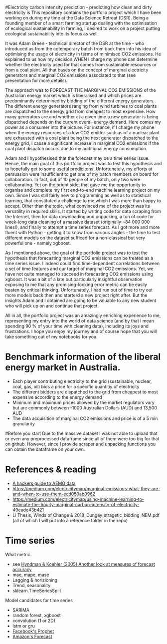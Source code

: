 #Electricity carbon intensity prediction - predicting how clean and dirty electricity is
This repository contains the portfolio project which I have been working on during my time at the Data Science Retreat (DSR). Being a founding member of a smart farming startup dealing with the optimisation of ecological sustainability in farming, I desired to work on a project putting ecological sustainability into its focus as well.

It was Adam Green - technical director of the DSR at the time - who introduced us from the cotemporary batch from back then into his idea of optimising the usage of electricity in terms of minimised CO2 emissions. He explained to us how my decision WHEN I charge my phone can determine whether the electricity used for that comes from sustainable resources or from a coal plant. All that bases on the concept of marginal electricity generators and marginal CO2 emissions associated to that (see presentation for more details).

The approach was to FORECAST THE MARGINAL CO2 EMISSIONS of the Australian energy market which is liberalised and which prices are predominantly determined by bidding of the different energy generators. The different energy generators ranging from wind turbines to coal plants are dispatched to the energy grid from cheapest to most expensive. How many generators are and whether at a given time a new generator is being dispatched depends on the current overall energy demand. Here comes my power as a consumer into the picture. For instance, if I charge my phone when the energy resources of a low CO2 emitter such as of a nuclear plant are exhausted with a coal plant being the next generator dispatched to the energy grid, I cause a significant increase in marginal CO2 emissions if the coal plant dispatch occurs due to my additional energy consumption.

Adam and I hypothesised that the forecast may be a time series issue. Hence, the main goal of this portfolio project was to test this hypothesis and to hopefully get to some useful predicitons.
Unfortunately, my efforts at persuasion were insufficient to get one of my batch members on board for collaboration. In fact, out of 10 people of my batch, only two were collaborating. Yet on the bright side, that gave me the opportunity to organise and complete my first end-to-end machine learning project on my own. Since I was still fairly new to programming as well as to statistical learning, that constituted a challenge to me which I was more than happy to accept. 
Other than the topic, what convinced me of the project was its versatility in required skills. It started by writing code for data scraping from the Internet, then for data downloading and unpacking, a ton of code for week-long data cleaning of a massive dataset (originally ~84 000 000 lines!), and finally to attempt a time series forecast.
As I got more and more fluent with Python - getting it to know from various angles - the time to test different models on the dataset sufficed for a non-classical but very powerful one - namely xgboost.

As I mentioned above, the goal of the portfolio project was to test the hypothesis that forecasting marginal CO2 emissions can be treated as a time series issue. I indeed could find time-dependent correlations between a set of time features and our target of marginal CO2 emissions. Yet, we have not quite managed to succeed in forecasting CO2 emissions using xgboost. It was a bit of a late but particularly insightful observation exposing to me that any promising-looking error metric can be easily beaten by critical thinking. Unfortunately, I had run out of time to try out more models back then and starterd a new project right after. But the insights Adam and I obtained are going to be valuable to any new student who will pick up on and continue that project.

All in all, the portfolio project was an amazingly enriching experience to me, representing my entry into the world of data science (and by that I mean spending 90 % of your time with cleaning data), including its joys and frustrations. I hope you enjoy my journey and of course hope that you will take something out of my notebooks for you.

# Benchmark information of the liberal energy market in Australia.
- Each player contributing electricity to the grid (sustainable, nuclear, coal, gas, oil) bids a price for a specific quantitiy of electricity
- The different bidders are dispatched to the grid from cheapest to most expensive according to the energy demand
- Minimum and maximum prices allowed by the market regulators vary but are commonly between -1000 Australian Dollars (AUD) and 13,500 AUD
- The data acquisition of marginal CO2 emissions and price is of a 5 min granularity

#Before you start
Due to the massive dataset I was not able to upload that or even any preprocessed dataframe since all of them were too big for that on github. However, since I provide scraper and unpacking functions you can obtain the dataframe on your own.

# References & reading
- [A hackers guide to AEMO data](https://adgefficiency.com/hackers-aemo/)
- https://medium.com/electricitymap/marginal-emissions-what-they-are-and-when-to-use-them-ecd050ab0962
- https://medium.com/electricitymap/using-machine-learning-to-estimate-the-hourly-marginal-carbon-intensity-of-electricity-49eade43b421
- Li Thesis, Winds of Change & 2018_Dungey_stragetic_bidding_NEM.pdf (all of which I will put into a reference folder in the repo)

# Time series
What metric
- see [Hyndman & Koehler (2005) Another look at measures of forecast accuracy](https://robjhyndman.com/papers/mase.pdf)
- mae, mape, mase
- Lagging & horizioning
- Trend, seasonality
- sklearn.TimeSeriesSplit

Model candidates for time series
- SARIMA
- random forest, xgboost
- convolution (1 or 2D)
- lstm or gru
- [Facebook's Prophet](https://github.com/facebook/prophet)
- [Amazon's Forecast](https://aws.amazon.com/forecast/)
